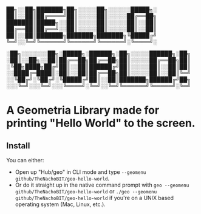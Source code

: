 ██╗░░██╗███████╗██╗░░░░░██╗░░░░░░█████╗░  
██║░░██║██╔════╝██║░░░░░██║░░░░░██╔══██╗  
███████║█████╗░░██║░░░░░██║░░░░░██║░░██║  
██╔══██║██╔══╝░░██║░░░░░██║░░░░░██║░░██║  
██║░░██║███████╗███████╗███████╗╚█████╔╝  
╚═╝░░╚═╝╚══════╝╚══════╝╚══════╝░╚════╝░  

░██╗░░░░░░░██╗░█████╗░██████╗░██╗░░░░░██████╗░██╗
░██║░░██╗░░██║██╔══██╗██╔══██╗██║░░░░░██╔══██╗██║
░╚██╗████╗██╔╝██║░░██║██████╔╝██║░░░░░██║░░██║██║
░░████╔═████║░██║░░██║██╔══██╗██║░░░░░██║░░██║╚═╝
░░╚██╔╝░╚██╔╝░╚█████╔╝██║░░██║███████╗██████╔╝██╗
░░░╚═╝░░░╚═╝░░░╚════╝░╚═╝░░╚═╝╚══════╝╚═════╝░╚═╝

# A Geometria Library made for printing "Hello World" to the screen.

## Install

You can either:
- Open up "Hub/geo" in CLI mode and type `--geomenu github/TheNachoBIT/geo-hello-world`.
- Or do it straight up in the native command prompt with `geo --geomenu github/TheNachoBIT/geo-hello-world` or `./geo --geomenu github/TheNachoBIT/geo-hello-world` if you're on a UNIX based operating system (Mac, Linux, etc.).
